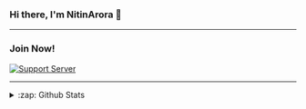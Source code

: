 ### Hi there, I'm NitinArora 👋

  
---    

### Join Now!
[![Support Server](https://invidget.switchblade.xyz/UesGCQng3C)](https://discord.com/invite/UesGCQng3C)

  
  
---

<details>
  <summary>:zap: Github Stats</summary>

![Stats](https://github-readme-stats.vercel.app/api?username=NitinArora55&&show_icons=true&title_color=ffd700&icon_color=bb2acf&text_color=FFFFFF&bg_color=151515)


  <img align="left" alt="NitinArora55's Github Stats" src="https://metrics.lecoq.io/NitinArora55" style="max-width:100%;">
